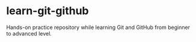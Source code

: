 # learn-git-github
Hands-on practice repository while learning Git and GitHub from beginner to advanced level.
